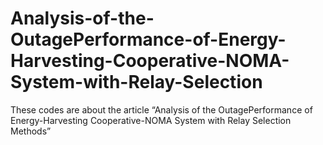 # Analysis-of-the-OutagePerformance-of-Energy-Harvesting-Cooperative-NOMA-System-with-Relay-Selection

These codes are about the article “Analysis of the OutagePerformance of Energy-Harvesting Cooperative-NOMA System with Relay Selection Methods”
